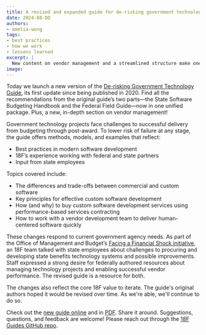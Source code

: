 ```yaml
---
title: A revised and expanded guide for de-risking government technology projects
date: 2024-08-DD
authors: 
- amelia-wong
tags:  
- best practices
- how we work
- lessons learned
excerpt: |
  New content on vendor management and a streamlined structure make one of 18F's most popular guides even more useful for government staff.
image: 
---
```


Today we launch a new version of the [De-risking Government Technology Guide](https://guides.18f.gov/derisking-government-tech/), its first update since being published in 2020. Find all the recommendations from the original guide’s two parts—the State Software Budgeting Handbook and the Federal Field Guide—now in one unified package. Plus, a new, in-depth section on vendor management! 

Government technology projects face challenges to successful delivery from budgeting through post-award. To lower risk of failure at any stage, the guide offers methods, models, and examples that reflect:
- Best practices in modern software development
- 18F’s experience working with federal and state partners
- Input from state employees

Topics covered include:
- The differences and trade-offs between commercial and custom software
- Key principles for effective custom software development
- How (and why) to buy custom software development services using performance-based services contracting
- How to work with a vendor development team to deliver human-centered software quickly

These changes respond to current government agency needs. As part of the Office of Management and Budget’s [Facing a Financial Shock initiative](https://www.performance.gov/cx/life-experiences/facing-a-financial-shock/), an 18F team talked with state employees about challenges to procuring and developing state benefits technology systems and possible improvements. Staff expressed a strong desire for federally authored resources about managing technology projects and enabling successful vendor performance. The revised guide is a resource for both.

The changes also reflect the core 18F value to iterate. The guide's original authors hoped it would be revised over time. As we're able, we'll continue to do so.

Check out the [new guide online](https://guides.18f.gov/derisking-government-tech/) and in [PDF](/). Share it around. Suggestions, questions, and feedback are welcome! Please reach out through the [18F Guides GitHub repo](https://github.com/18F/guides/issues/new/choose).

